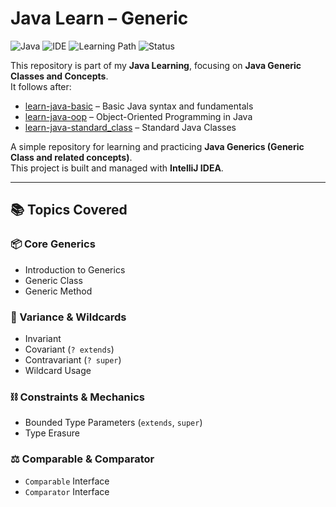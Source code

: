 # Java Learn – Generic

![Java](https://img.shields.io/badge/Language-Java-orange)
![IDE](https://img.shields.io/badge/IDE-IntelliJ%20IDEA-blue)
![Learning Path](https://img.shields.io/badge/Stage-Generics-brightgreen)
![Status](https://img.shields.io/badge/Status-Completed-success)

This repository is part of my **Java Learning**, focusing on **Java Generic Classes and Concepts**.  
It follows after:

- [learn-java-basic](https://github.com/rizaton/learn-java/tree/main/basic) – Basic Java syntax and fundamentals
- [learn-java-oop](https://github.com/rizaton/learn-java/tree/main/oop) – Object-Oriented Programming in Java
- [learn-java-standard_class](https://github.com/rizaton/learn-java/tree/main/standard_class) – Standard Java Classes

A simple repository for learning and practicing **Java Generics (Generic Class and related concepts)**.  
This project is built and managed with **IntelliJ IDEA**.

---

## 📚 Topics Covered

### 📦 Core Generics

- Introduction to Generics
- Generic Class
- Generic Method

### 🔄 Variance & Wildcards

- Invariant
- Covariant (`? extends`)
- Contravariant (`? super`)
- Wildcard Usage

### ⛓️ Constraints & Mechanics

- Bounded Type Parameters (`extends`, `super`)
- Type Erasure

### ⚖️ Comparable & Comparator

- `Comparable` Interface
- `Comparator` Interface
